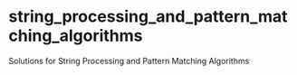 # string_processing_and_pattern_matching_algorithms
Solutions for String Processing and Pattern Matching Algorithms
